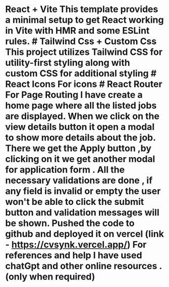 # React + Vite This template provides a minimal setup to get React working in Vite with HMR and some ESLint rules. # Tailwind Css + Custom Css This project utilizes Tailwind CSS for utility-first styling along with custom CSS for additional styling # React Icons For icons # React Router For Page Routing I have create a home page where all the listed jobs are displayed. When we click on the view details button it open a modal to show more details about the job. There we get the Apply button ,by clicking on it we get another modal for application form . All the necessary validations are done , if any field is invalid or empty the user won't be able to click the submit button and validation messages will be shown. Pushed the code to github and deployed it on vercel (link - https://cvsynk.vercel.app/) For references and help I have used chatGpt and other online resources .(only when required)